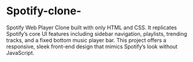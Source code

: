 # Spotify-clone-
Spotify Web Player Clone built with only HTML and CSS. It replicates Spotify’s core UI features including sidebar navigation, playlists, trending tracks, and a fixed bottom music player bar. This project offers a responsive, sleek front-end design that mimics Spotify’s look without JavaScript.
